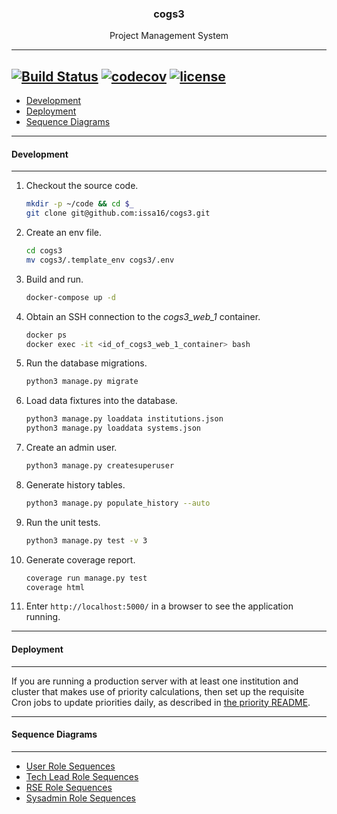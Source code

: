 <p align="center">
   <h3 align="center">cogs3</h3>
</p>
<p align="center">
   Project Management System
</p>

---
   [![Build Status](https://travis-ci.org/issa16/cogs3.svg?branch=master)](https://travis-ci.org/issa16/cogs3)
   [![codecov](https://codecov.io/gh/issa16/cogs3/branch/master/graph/badge.svg)](https://codecov.io/gh/issa16/cogs3)
   [![license](https://img.shields.io/github/license/mashape/apistatus.svg)](https://github.com/issa16/cogs3/blob/master/LICENSE.md)
---

- [Development](#development)
- [Deployment](#deployment)
- [Sequence Diagrams](#sequence-diagrams)

---

#### Development

---

1. Checkout the source code.

   ```sh
   mkdir -p ~/code && cd $_
   git clone git@github.com:issa16/cogs3.git
   ```

2. Create an env file.

   ```sh
   cd cogs3
   mv cogs3/.template_env cogs3/.env
   ```
   
3. Build and run.

   ```sh
   docker-compose up -d
   ```

4. Obtain an SSH connection to the *cogs3_web_1* container.

   ```sh
   docker ps
   docker exec -it <id_of_cogs3_web_1_container> bash
   ```

5. Run the database migrations.

   ```sh
   python3 manage.py migrate
   ```

6. Load data fixtures into the database.

   ```sh
   python3 manage.py loaddata institutions.json
   python3 manage.py loaddata systems.json
   ```

7. Create an admin user.

   ```sh
   python3 manage.py createsuperuser
   ```

8. Generate history tables.

   ```sh
   python3 manage.py populate_history --auto
   ```

9. Run the unit tests.

   ```sh
   python3 manage.py test -v 3
   ```

10. Generate coverage report.

      ```sh
      coverage run manage.py test
      coverage html
      ```

11. Enter ```http://localhost:5000/``` in a browser to see the application running.

---

#### Deployment

---

If you are running a production server with at least one institution and cluster that makes use of priority calculations, then set up the requisite Cron jobs to update priorities daily, as described in [the priority README](priority/README.md).

---

#### Sequence Diagrams

---

- [User Role Sequences](https://github.com/issa16/cogs3/blob/master/docs/sequences/COGS3%20User%20Role%20Sequences.pdf)
- [Tech Lead Role Sequences](https://github.com/issa16/cogs3/blob/master/docs/sequences/COGS3%20Tech%20Lead%20Role%20Sequences.pdf)
- [RSE Role Sequences](https://github.com/issa16/cogs3/blob/master/docs/sequences/COGS3%20RSE%20Role%20Sequences.pdf)
- [Sysadmin Role Sequences](https://github.com/issa16/cogs3/blob/master/docs/sequences/COGS3%20Sysadmin%20Role%20Sequences.pdf)
